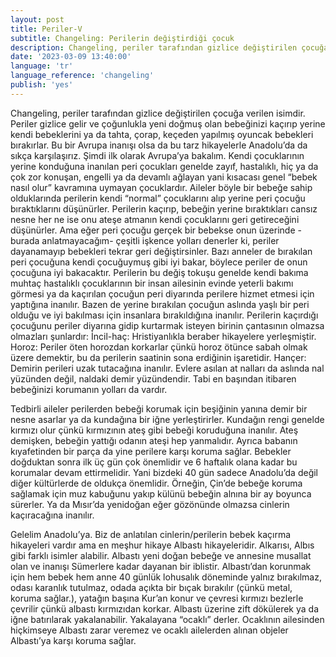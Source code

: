 ```yaml
---
layout: post
title: Periler-V
subtitle: Changeling: Perilerin değiştirdiği çocuk
description: Changeling, periler tarafından gizlice değiştirilen çocuğa verilen isimdir.
date: '2023-03-09 13:40:00'
language: 'tr'
language_reference: 'changeling'
publish: 'yes'
---
```

Changeling, periler tarafından gizlice değiştirilen çocuğa verilen isimdir. Periler gizlice gelir ve çoğunlukla yeni doğmuş olan bebeğinizi kaçırıp yerine kendi bebeklerini ya da tahta, çorap, keçeden yapılmış oyuncak bebekleri bırakırlar. Bu bir Avrupa inanışı olsa da bu tarz hikayelerle Anadolu’da da sıkça karşılaşırız. Şimdi ilk olarak Avrupa’ya bakalım.
Kendi çocuklarının yerine konduğuna inanılan peri çocukları genelde zayıf, hastalıklı, hiç ya da çok zor konuşan, engelli ya da devamlı ağlayan yani kısacası genel “bebek nasıl olur” kavramına uymayan çocuklardır. Aileler böyle bir bebeğe sahip olduklarında perilerin kendi “normal” çocuklarını alıp yerine peri çocuğu bıraktıklarını düşünürler.
Perilerin kaçırıp, bebeğin yerine bıraktıkları cansız nesne her ne ise onu ateşe atmanın kendi çocuklarını geri getireceğini düşünürler. Ama eğer peri çocuğu gerçek bir bebekse onun üzerinde -burada anlatmayacağım- çeşitli işkence yolları denerler ki, periler dayanamayıp bebekleri tekrar geri değiştirsinler. Bazı anneler de bırakılan peri çocuğuna kendi çocuğuymuş gibi iyi bakar, böylece periler de onun çocuğuna iyi bakacaktır.
Perilerin bu değiş tokuşu genelde kendi bakıma muhtaç hastalıklı çocuklarının bir insan ailesinin evinde yeterli bakımı görmesi ya da kaçırılan çocuğun peri diyarında perilere hizmet etmesi için yaptığına inanılır. Bazen de yerine bırakılan çocuğun aslında yaşlı bir peri olduğu ve iyi bakılması için insanlara bırakıldığına inanılır.
Perilerin kaçırdığı çocuğunu periler diyarına gidip kurtarmak isteyen birinin çantasının olmazsa olmazları şunlardır:
İncil-haç: Hristiyanlıkla beraber hikayelere yerleşmiştir.  
Horoz: Periler öten horozdan korkarlar çünkü horoz ötünce sabah olmak üzere demektir, bu da perilerin saatinin sona erdiğinin işaretidir.
Hançer: Demirin perileri uzak tutacağına inanılır. Evlere asılan at nalları da aslında nal yüzünden değil, naldaki demir yüzündendir.
Tabi en başından itibaren bebeğinizi korumanın yolları da vardır.

Tedbirli aileler perilerden bebeği korumak için beşiğinin yanına demir bir nesne asarlar ya da kundağına bir iğne yerleştirirler. Kundağın rengi genelde kırmızı olur çünkü kırmızının ateş gibi bebeği koruduğuna inanılır. Ateş demişken, bebeğin yattığı odanın ateşi hep yanmalıdır. Ayrıca babanın kıyafetinden bir parça da yine perilere karşı koruma sağlar.
Bebekler doğduktan sonra ilk üç gün çok önemlidir ve 6 haftalık olana kadar bu korumalar devam ettirmelidir. Yani bizdeki 40 gün sadece Anadolu’da değil diğer kültürlerde de oldukça önemlidir. Örneğin, Çin’de bebeğe koruma sağlamak için muz kabuğunu yakıp külünü bebeğin alnına bir ay boyunca sürerler. Ya da Mısır’da yenidoğan eğer gözönünde olmazsa cinlerin kaçıracağına inanılır.

Gelelim Anadolu’ya. Biz de anlatılan cinlerin/perilerin bebek kaçırma hikayeleri vardır ama en meşhur hikaye Albastı hikayeleridir. Alkarısı, Albıs gibi farklı isimler alabilir. Albastı yeni doğan bebeğe ve annesine musallat olan ve inanışı Sümerlere kadar dayanan bir iblistir. Albastı’dan korunmak için hem bebek hem anne 40 günlük lohusalık döneminde yalnız bırakılmaz, odası karanlık tutulmaz, odada açıkta bir bıçak bırakılır (çünkü metal, koruma sağlar.), yatağın başına Kur’an konur ve çevresi kırmızı bezlerle çevrilir çünkü albastı kırmızıdan korkar. Albastı üzerine zift dökülerek ya da iğne batırılarak yakalanabilir. Yakalayana “ocaklı” derler. Ocaklının ailesinden hiçkimseye Albastı zarar veremez ve ocaklı ailelerden alınan objeler Albastı’ya karşı koruma sağlar.
